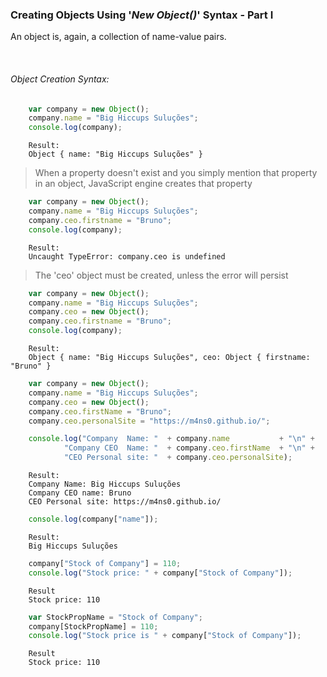 ### Creating Objects Using '*New Object()*' Syntax - Part I

An object is, again, a collection of name-value pairs.

<br>

###### Object Creation Syntax:

```js
    var company = new Object();
    company.name = "Big Hiccups Suluções";
    console.log(company);
```
        Result:
        Object { name: "Big Hiccups Suluções" }


> When a property doesn't exist and you simply mention that 
> property in an object, JavaScript engine creates that property

```js
    var company = new Object();
    company.name = "Big Hiccups Suluções";
    company.ceo.firstname = "Bruno";
    console.log(company);
```

        Result:
        Uncaught TypeError: company.ceo is undefined

> The 'ceo' object  must be created, unless the error will persist

```js
    var company = new Object();
    company.name = "Big Hiccups Suluções";
    company.ceo = new Object();
    company.ceo.firstname = "Bruno";
    console.log(company);
```

        Result:
        Object { name: "Big Hiccups Suluções", ceo: Object { firstname: "Bruno" }



```js
    var company = new Object();
    company.name = "Big Hiccups Suluções";
    company.ceo = new Object();
    company.ceo.firstName = "Bruno";
    company.ceo.personalSite = "https://m4ns0.github.io/";

    console.log("Company  Name: "  + company.name           + "\n" +
            "Company CEO  Name: "  + company.ceo.firstName  + "\n" +
            "CEO Personal site: "  + company.ceo.personalSite);
```
        Result:
        Company Name: Big Hiccups Suluções
        Company CEO name: Bruno
        CEO Personal site: https://m4ns0.github.io/


```js
    console.log(company["name"]);
```
        Result:
        Big Hiccups Suluções

```js
    company["Stock of Company"] = 110;
    console.log("Stock price: " + company["Stock of Company"]);
```
        Result
        Stock price: 110

```js
    var StockPropName = "Stock of Company";
    company[StockPropName] = 110;
    console.log("Stock price is " + company["Stock of Company"]);
```
        Result
        Stock price: 110

```js

```